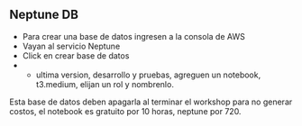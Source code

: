 ## Neptune DB

- Para crear una base de datos ingresen a la consola de AWS
- Vayan al servicio Neptune
- Click en crear base de datos
- - ultima version, desarrollo y pruebas, agreguen un notebook, t3.medium, elijan un rol y nombrenlo.

Esta base de datos deben apagarla al terminar el workshop para no generar costos, el notebook es gratuito por 10 horas, neptune por 720.
